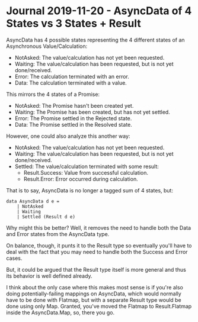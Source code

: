 Journal 2019-11-20 - AsyncData of 4 States vs 3 States + Result
========

AsyncData has 4 possible states representing the 4 different states of an Asynchronous Value/Calculation:

- NotAsked: The value/calculation has not yet been requested.
- Waiting: The value/calculation has been requested, but is not yet done/received.
- Error: The calculation terminated with an error.
- Data: The calculation terminated with a value.

This mirrors the 4 states of a Promise:

- NotAsked: The Promise hasn't been created yet.
- Waiting: The Promise has been created, but has not yet settled.
- Error: The Promise settled in the Rejected state.
- Data: The Promise settled in the Resolved state.

However, one could also analyze this another way:

- NotAsked: The value/calculation has not yet been requested.
- Waiting: The value/calculation has been requested, but is not yet done/received.
- Settled: The value/calculation terminated with some result:
    - Result.Success: Value from successful calculation.
    - Result.Error: Error occurred during calculation.

That is to say, AsyncData is no longer a tagged sum of 4 states, but:

```
data AsyncData d e =
    | NotAsked
    | Waiting
    | Settled (Result d e)
```

Why might this be better?  Well, it removes the need to handle both the Data and Error states from the AsyncData type.

On balance, though, it punts it to the Result type so eventually you'll have to deal with the fact that you may need to handle both the Success and Error cases.

But, it could be argued that the Result type itself is more general and thus its behavior is well defined already.

I think about the only case where this makes most sense is if you're also doing potentially-failing mappings on AsyncData, which would normally have to be done with Flatmap, but with a separate Result type would be done using only Map.  Granted, you've moved the Flatmap to Result.Flatmap inside the AsyncData.Map, so, there you go.
